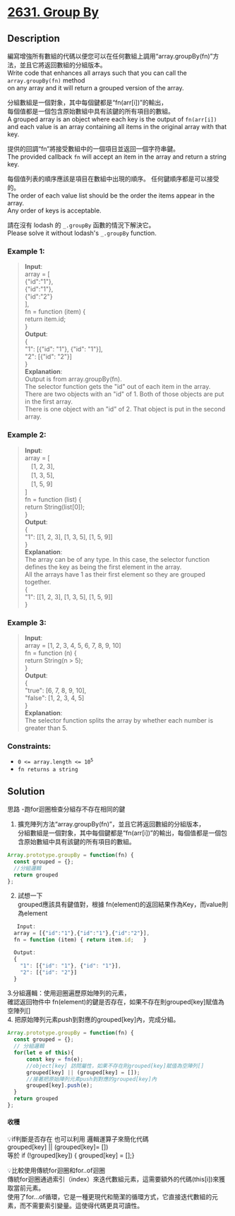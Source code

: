 # [2631. Group By][title]

## Description
編寫增強所有數組的代碼以便您可以在任何數組上調用“array.groupBy(fn)”方法，並且它將返回數組的分組版本。              
Write code that enhances all arrays such that you can call the `array.groupBy(fn)` method       
on any array and it will return a grouped version of the array.     

分組數組是一個對象，其中每個鍵都是“fn(arr[i])”的輸出，      
每個值都是一個包含原始數組中具有該鍵的所有項目的數組。      
A grouped array is an object where each key is the output of `fn(arr[i])`       
and each value is an array containing all items in the original array with that key.        

提供的回調“fn”將接受數組中的一個項目並返回一個字符串鍵。        
The provided callback `fn` will accept an item in the array and return a string key.        

每個值列表的順序應該是項目在數組中出現的順序。 任何鍵順序都是可以接受的。     
The order of each value list should be the order the items appear in the array.         
Any order of keys is acceptable.        

請在沒有 lodash 的 `_.groupBy` 函數的情況下解決它。     
Please solve it without lodash's `_.groupBy` function.

### Example 1:    
>  __Input__:     
   array = [      
      {"id":"1"},       
      {"id":"1"},    
      {"id":"2"}     
   ],       
   fn = function (item) {     
      return item.id;      
   }           
   __Output__:       
   {        
   "1": [{"id": "1"}, {"id": "1"}],    
   "2": [{"id": "2"}]      
   }        
   __Explanation__:     
   Output is from array.groupBy(fn).      
   The selector function gets the "id" out of each item in the array.      
   There are two objects with an "id" of 1. Both of those objects are put in the first array.      
   There is one object with an "id" of 2. That object is put in the second array.           
 
### Example 2:    
>  __Input__:     
   array = [      
      　[1, 2, 3],     
      　[1, 3, 5],     
      　[1, 5, 9]      
   ]     
   fn = function (list) {     
   return String(list[0]);       
   }                    
   __Output__:    
   {        
   "1": [[1, 2, 3], [1, 3, 5], [1, 5, 9]]       
   }           
   __Explanation__:     
   The array can be of any type. In this case, the selector function defines the key as being the first element in the array.       
   All the arrays have 1 as their first element so they are grouped together.    
   {     
   "1": [[1, 2, 3], [1, 3, 5], [1, 5, 9]]    
   }     
   
### Example 3:    
>  __Input__:     
   array = [1, 2, 3, 4, 5, 6, 7, 8, 9, 10]      
   fn = function (n) {     
   return String(n > 5);      
   }                 
   __Output__:    
   {     
     "true": [6, 7, 8, 9, 10],      
     "false": [1, 2, 3, 4, 5]    
   }     
   __Explanation__:     
   The selector function splits the array by whether each number is greater than 5.       

### Constraints:
- <code>0 <= array.length <= 10<sup>5</sup></code>
- `fn returns a string`

## Solution

思路 -跑for迴圈檢查分組存不存在相同的鍵      
1. 擴充陣列方法“array.groupBy(fn)”，並且它將返回數組的分組版本，     
分組數組是一個對象，其中每個鍵都是“fn(arr[i])”的輸出，每個值都是一個包含原始數組中具有該鍵的所有項目的數組。      
```javascript
Array.prototype.groupBy = function(fn) {
  const grouped = {};
  //分組邏輯
  return grouped
};
```
2. 試想一下    
grouped應該具有鍵值對，根據 fn(element)的返回結果作為Key，而value則為element
```javascript
   Input: 
  array = [{"id":"1"},{"id":"1"},{"id":"2"}], 
  fn = function (item) { return item.id;   }

  Output: 
  { 
    "1": [{"id": "1"}, {"id": "1"}],   
    "2": [{"id": "2"}] 
  }
```

3.分組邏輯：使用迴圈遍歷原始陣列的元素，     
 確認返回物件中 fn(element)的鍵是否存在，如果不存在則grouped[key]賦值為空陣列[]     
4. 把原始陣列元素push到對應的grouped[key]內，完成分組。
```javascript
Array.prototype.groupBy = function(fn) {
  const grouped = {};
  // 分組邏輯
  for(let e of this){
      const key = fn(e);
      //object[key] 訪問屬性，如果不存在則grouped[key]賦值為空陣列[]
      grouped[key] || (grouped[key] = []);
      //接著把原始陣列元素push到對應的grouped[key]內
      grouped[key].push(e);
  }
  return grouped
};
```

#### 收穫
💡if判斷是否存在 也可以利用 邏輯運算子來簡化代碼      
grouped[key] || (grouped[key]= [])     
等於 if (!grouped[key]) { grouped[key] = [];}      

💡比較使用傳統for迴圈和for..of迴圈     
傳統for迴圈通過索引（index）來迭代數組元素，這需要額外的代碼(this[i])來獲取當前元素。     
使用了for...of循環，它是一種更現代和簡潔的循環方式，它直接迭代數組的元素，而不需要索引變量。這使得代碼更具可讀性。




[title]: https://leetcode.com/problems/group-by